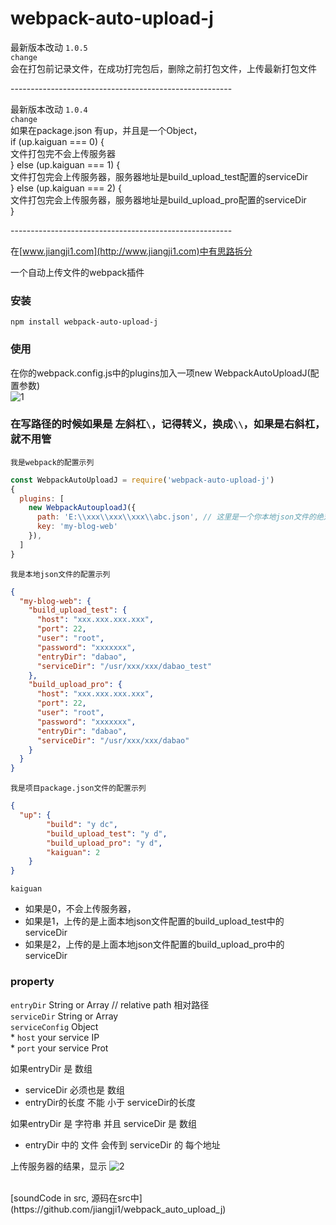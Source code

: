 # webpack-auto-upload-j

最新版本改动 `1.0.5` <br/>
`change` <br/>
会在打包前记录文件，在成功打完包后，删除之前打包文件，上传最新打包文件 <br/>

------------------------------------------------------- <br/>

最新版本改动 `1.0.4` <br/>
`change` <br/>
如果在package.json 有up，并且是一个Object， <br/>
if (up.kaiguan === 0) { <br/>
  文件打包完不会上传服务器 <br/>
} else (up.kaiguan === 1) { <br/>
  文件打包完会上传服务器，服务器地址是build_upload_test配置的serviceDir <br/>
} else (up.kaiguan === 2) { <br/>
  文件打包完会上传服务器，服务器地址是build_upload_pro配置的serviceDir <br/>
} <br/>

------------------------------------------------------- <br/>

在[www.jiangji1.com](http://www.jiangji1.com)中有思路拆分 <br/>

一个自动上传文件的webpack插件 <br/>

### 安装 <br/>
```
npm install webpack-auto-upload-j
```

### 使用 <br/>
在你的webpack.config.js中的plugins加入一项new WebpackAutoUploadJ(配置参数) <br/>
![1](http://www.jiangji1.com/static/upload_98f65583d993fd9dc23166d57b6b9204.jpg) <br/>
### 在写路径的时候如果是 左斜杠`\`，记得转义，换成`\\`，如果是右斜杠，就不用管 <br/>
`我是webpack的配置示列`
``` javascript
const WebpackAutoUploadJ = require('webpack-auto-upload-j')
{
  plugins: [
    new WebpackAutouploadJ({
      path: 'E:\\xxx\\xxx\\xxx\\abc.json', // 这里是一个你本地json文件的绝对路径，是你自己的配置,示列在下面
      key: 'my-blog-web'
    }),
  ]
}
```
`我是本地json文件的配置示列`
``` json
{
  "my-blog-web": {
    "build_upload_test": {
      "host": "xxx.xxx.xxx.xxx",
      "port": 22,
      "user": "root",
      "password": "xxxxxxx",
      "entryDir": "dabao",
      "serviceDir": "/usr/xxx/xxx/dabao_test"
    },
    "build_upload_pro": {
      "host": "xxx.xxx.xxx.xxx",
      "port": 22,
      "user": "root",
      "password": "xxxxxxx",
      "entryDir": "dabao",
      "serviceDir": "/usr/xxx/xxx/dabao"
    }
  }
}
```
`我是项目package.json文件的配置示列` <br/>

``` json
{
  "up": {
		"build": "y dc",
		"build_upload_test": "y d",
		"build_upload_pro": "y d",
		"kaiguan": 2
	}
}
```
`kaiguan`
  * 如果是0，不会上传服务器，
  * 如果是1，上传的是上面本地json文件配置的build_upload_test中的serviceDir
  * 如果是2，上传的是上面本地json文件配置的build_upload_pro中的serviceDir

### property <br/>

`entryDir`    String or Array  // relative path    相对路径 <br/>
`serviceDir`  String or Array <br/>
`serviceConfig` Object <br/>
        * `host` your service IP <br/>
        * `port` your service Prot <br/>


如果entryDir 是 数组 <br/>
  * serviceDir 必须也是 数组 <br/>
  * entryDir的长度 不能 小于 serviceDir的长度 <br/>

如果entryDir 是 字符串 并且 serviceDir 是 数组 <br/>
  * entryDir 中的 文件 会传到 serviceDir 的 每个地址 <br/>


上传服务器的结果，显示
![2](http://www.jiangji1.com/static/upload_6022e52eb274496f8c25ccdb2219b3d5.jpg)

  <br/>
[soundCode in src, 源码在src中](https://github.com/jiangji1/webpack_auto_upload_j)